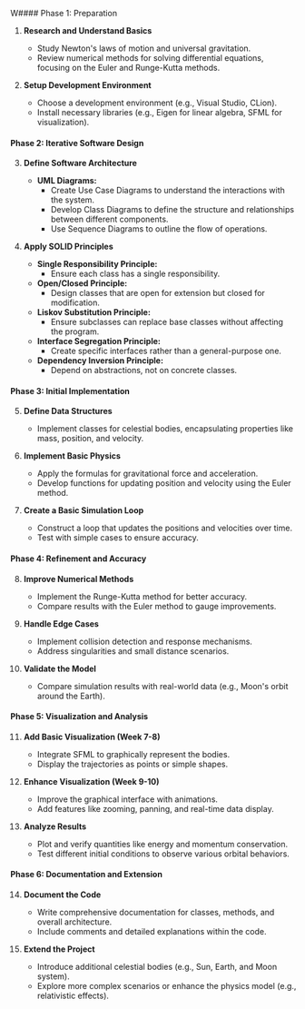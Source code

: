 W#### Phase 1: Preparation

1. **Research and Understand Basics**
    - Study Newton's laws of motion and universal gravitation.
    - Review numerical methods for solving differential equations, focusing on the Euler and Runge-Kutta methods.
    
2. **Setup Development Environment**
    - Choose a development environment (e.g., Visual Studio, CLion).
    - Install necessary libraries (e.g., Eigen for linear algebra, SFML for visualization).

#### Phase 2: Iterative Software Design

3. **Define Software Architecture**
    - **UML Diagrams:**
        - Create Use Case Diagrams to understand the interactions with the system.
        - Develop Class Diagrams to define the structure and relationships between different components.
        - Use Sequence Diagrams to outline the flow of operations.
        
4. **Apply SOLID Principles**
    - **Single Responsibility Principle:**
        - Ensure each class has a single responsibility.
    - **Open/Closed Principle:**
        - Design classes that are open for extension but closed for modification.
    - **Liskov Substitution Principle:**
        - Ensure subclasses can replace base classes without affecting the program.
    - **Interface Segregation Principle:**
        - Create specific interfaces rather than a general-purpose one.
    - **Dependency Inversion Principle:**
        - Depend on abstractions, not on concrete classes.

#### Phase 3: Initial Implementation

5. **Define Data Structures**
    - Implement classes for celestial bodies, encapsulating properties like mass, position, and velocity.
    
6. **Implement Basic Physics**
    - Apply the formulas for gravitational force and acceleration.
    - Develop functions for updating position and velocity using the Euler method.
    
7. **Create a Basic Simulation Loop**
    - Construct a loop that updates the positions and velocities over time.
    - Test with simple cases to ensure accuracy.

#### Phase 4: Refinement and Accuracy

8. **Improve Numerical Methods**
    - Implement the Runge-Kutta method for better accuracy.
    - Compare results with the Euler method to gauge improvements.
    
9. **Handle Edge Cases**
    - Implement collision detection and response mechanisms.
    - Address singularities and small distance scenarios.
    
10. **Validate the Model**
    - Compare simulation results with real-world data (e.g., Moon's orbit around the Earth).

#### Phase 5: Visualization and Analysis

11. **Add Basic Visualization (Week 7-8)**
    - Integrate SFML to graphically represent the bodies.
    - Display the trajectories as points or simple shapes.
    
12. **Enhance Visualization (Week 9-10)**
    - Improve the graphical interface with animations.
    - Add features like zooming, panning, and real-time data display.
    
13. **Analyze Results**
    - Plot and verify quantities like energy and momentum conservation.
    - Test different initial conditions to observe various orbital behaviors.

#### Phase 6: Documentation and Extension

14. **Document the Code**
    - Write comprehensive documentation for classes, methods, and overall architecture.
    - Include comments and detailed explanations within the code.
    
15. **Extend the Project**
    - Introduce additional celestial bodies (e.g., Sun, Earth, and Moon system).
    - Explore more complex scenarios or enhance the physics model (e.g., relativistic effects).